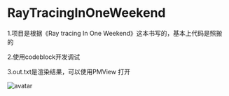 # RayTracingInOneWeekend

1.项目是根据《Ray tracing In One Weekend》这本书写的，基本上代码是照搬的

2.使用codeblock开发调试

3.out.txt是渲染结果，可以使用PMView 打开

![avatar](I:/Material/CodeBlocks/RayTracing/Outputimage/out.bmp)